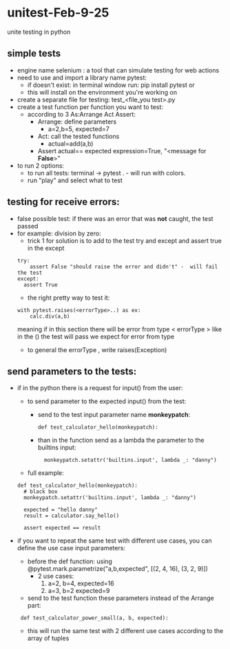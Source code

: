 # unitest-Feb-9-25

unite testing in python

## simple tests

* engine name selenium : a tool that can simulate testing for web actions
* need to use and import a library name pytest:
    * if doesn't exist: in terminal window run: pip install pytest or
    * this will install on the environment you're working on
* create a separate file for testing: test_<file_you test>.py
* create a test function per function you want to test:
    * according to 3 As:Arrange Act Assert:
        * Arrange: define parameters
            * a=2,b=5, expected=7
        * Act: call the tested functions
            * actual=add(a,b)
        * Assert actual== expected expression=True, "<message for **False**>"
* to run 2 options:
    * to run all tests: terminal -> pytest . - will run with colors.
    * run "play" and select what to test

## testing for receive errors:

* false possible test: if there was an error that was **not** caught, the test passed
* for example: division by zero:
    * trick 1 for solution is to add to the test try and except and assert true in the except
  ```
  try:
      assert False "should raise the error and didn't" -  will fail the test
  except:
    assert True
  ```
    * the right pretty way to test it:
  ```
  with pytest.raises(<errorType>..) as ex:
      calc.div(a,b)
  
  ```
  meaning if in this section there will be error from type < errorType > like in the () the test will pass
  we expect for error from type <errorType>
    * to general the errorType , write raises(Exception)
## send parameters to the tests:

* if in the python there is a request for input()  from the user:
  * to send parameter to the expected input() from the test:
      * send to the test input parameter name **monkeypatch**:
  
        ```def test_calculator_hello(monkeypatch):```
      * than in the function send as a lambda the parameter to the builtins input:
        ```
          monkeypatch.setattr('builtins.input', lambda _: "danny")
        ```
  * full example:
  ```
  def test_calculator_hello(monkeypatch):
    # black box
    monkeypatch.setattr('builtins.input', lambda _: "danny")

    expected = "hello danny"
    result = calculator.say_hello()

    assert expected == result
  ```
* if you want to repeat the same test with different use cases, you can define the use case input parameters:
  * before the def function: using  @pytest.mark.parametrize("a,b,expected", [(2, 4, 16), (3, 2, 9)])  
    * 2 use cases: 
      1. a=2, b=4, expected=16
      2. a=3, b=2 expected=9
  * send to the test function these parameters instead of the Arrange part:
  
  ```
   def test_calculator_power_small(a, b, expected):
  ```
  * this will run the same test with 2 different use cases according to the array of tuples